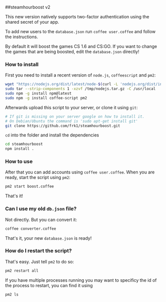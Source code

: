 ##steamhourboost v2

This new version natively supports two-factor authentication using the shared secret of your app.

To add new users to the `database.json` run `coffee user.coffee` and follow the instructions.

By default it will boost the games CS 1.6 and CS:GO. If you want to change the games that are being boosted, edit the `database.json` directly!

### How to install
First you need to install a recent version of `node.js`, `coffeescript` and `pm2`:

```bash
wget "https://nodejs.org/dist/latest/node-$(curl -L 'nodejs.org/dist/index.tab' | sed -n '2p' | awk '{ print $1 }')-linux-x64.tar.gz" -O /tmp/nodejs.tar.gz
sudo tar --strip-components 1 -xzvf /tmp/nodejs.tar.gz -C /usr/local
sudo npm -g install npm@latest
sudo npm -g install coffee-script pm2
```

Afterwards upload this script to your server, or clone it using `git`:

```bash
# If git is missing on your server google on how to install it.
# On Debian/Ubuntu the command is 'sudo apt-get install git'
git clone https://github.com/frk1/steamhourboost.git
```

`cd` into the folder and install the dependencies

```bash
cd steamhourboost
npm install .
```

### How to use

After that you can add accounts using `coffee user.coffee`. When you are ready, start the script using `pm2`:

```bash
pm2 start boost.coffee
```

That's it!

### Can I use my old `db.json` file?

Not directly. But you can convert it:

```bash
coffee converter.coffee
```

That's it, your new `database.json` is ready!

### How do I restart the script?

That's easy. Just tell `pm2` to do so:

```bash
pm2 restart all
```

If you have multiple processes running you may want to specificy the id of the process to restart, you can find it using

```bash
pm2 ls
```
